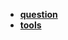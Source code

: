 * [**question**](/System%20Release/windows/question/_navbar)  
* [**tools**](/System%20Release/windows/tools/_navbar)  
